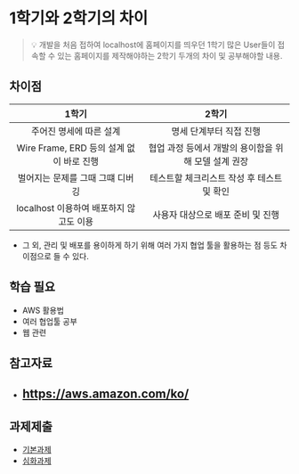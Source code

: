 # 1학기와 2학기의 차이
> :bulb: 개발을 처음 접하여 localhost에 홈페이지를 띄우던 1학기
 많은 User들이 접속할 수 있는 홈페이지를 제작해야하는 2학기
 두개의 차이 및 공부해야할 내용.

## 차이점
|                  1학기                   |                        2학기                         |
| :--------------------------------------: | :--------------------------------------------------: |
|         주어진 명세에 따른 설계          |               명세 단계부터 직접 진행                |
| Wire Frame, ERD 등의 설계 없이 바로 진행 | 협업 과정 등에서 개발의 용이함을 위해 모델 설계 권장 |
|     벌어지는 문제를 그때 그떄 디버깅     |      테스트할 체크리스트 작성 후 테스트 및 확인      |
| localhost 이용하여 배포하지 않고도 이용  |          사용자 대상으로 배포 준비 및 진행           |

- 그 외, 관리 및 배포를 용이하게 하기 위해 여러 가지 협업 툴을 활용하는 점 등도 차이점으로 들 수 있다.

## 학습 필요
- AWS 활용법
- 여러 협업툴 공부
- 웹 관련 

## 참고자료
- https://aws.amazon.com/ko/
  -

## 과제제출
- [기본과제](기본과제)
- [심화과제](심화과제)
